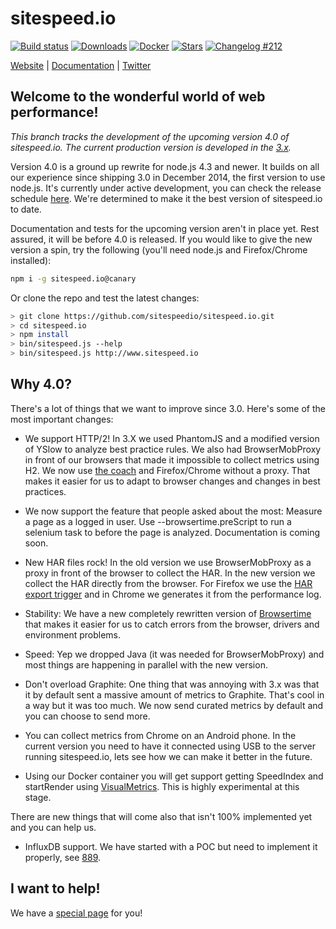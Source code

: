# sitespeed.io

[![Build status][travis-image-4]][travis-url]
[![Downloads][downloads-image]][downloads-url]
[![Docker][docker-image]][docker-url]
[![Stars][stars-image]][stars-url]
[![Changelog #212][changelog-image]][changelog-url]


[Website](https://www.sitespeed.io) | [Documentation](https://www.sitespeed.io/documentation/) | [Twitter](https://twitter.com/SiteSpeedio)

## Welcome to the wonderful world of web performance!

*This branch tracks the development of the upcoming version 4.0 of sitespeed.io.
The current production version is developed in the [3.x](https://github.com/sitespeedio/sitespeed.io/tree/3.x).*

Version 4.0 is a ground up rewrite for node.js 4.3 and newer. It builds on all our experience since shipping 3.0 in December 2014,
the first version to use node.js. It's currently under active development, you can check the release schedule [here](https://github.com/sitespeedio/sitespeed.io/milestones).  We're determined to make it the best version of sitespeed.io to date.

Documentation and tests for the upcoming version aren't in place yet. Rest assured, it will be before 4.0 is released.
If you would like to give the new version a spin, try the following (you'll need node.js and Firefox/Chrome installed):

```bash
npm i -g sitespeed.io@canary
```
Or clone the repo and test the latest changes:

```bash
> git clone https://github.com/sitespeedio/sitespeed.io.git
> cd sitespeed.io
> npm install
> bin/sitespeed.js --help
> bin/sitespeed.js http://www.sitespeed.io
```

## Why 4.0?
There's a lot of things that we want to improve since 3.0. Here's some of the most important changes:

* We support HTTP/2! In 3.X we used PhantomJS and a modified version of YSlow to analyze best practice rules. We also had BrowserMobProxy in front of our browsers that made it impossible to collect metrics using H2. We now use [the coach](https://github.com/sitespeedio/coach) and Firefox/Chrome without a proxy. That makes it easier for us to adapt to browser changes and changes in best practices.

* We now support the feature that people asked about the most: Measure a page as a logged in user. Use --browsertime.preScript to run a selenium task to before the page is analyzed. Documentation is coming soon.

* New HAR files rock! In the old version we use BrowserMobProxy as a proxy in front of the browser to collect the HAR. In the new version we collect the HAR directly from the browser. For Firefox we use the [HAR export trigger](https://github.com/firebug/har-export-trigger) and in Chrome we generates it from the performance log.

* Stability: We have a new completely rewritten version of [Browsertime](https://github.com/tobli/browsertime) that makes it easier for us to catch errors from the browser, drivers and environment problems.  

* Speed: Yep we dropped Java (it was needed for BrowserMobProxy) and most things are happening in parallel with the new version.

* Don't overload Graphite: One thing that was annoying with 3.x was that it by default sent a massive amount of metrics to Graphite. That's cool in a way but it was too much. We now send curated metrics by default and you can choose to send more.

* You can collect metrics from Chrome on an Android phone. In the current version you need to have it connected using USB to the server running sitespeed.io, lets see how we can make it better in the future.

* Using our Docker container you will get support getting SpeedIndex and startRender using [VisualMetrics](https://github.com/WPO-Foundation/visualmetrics). This is highly experimental at this stage.

There are new things that will come also that isn't 100% implemented yet and you can help us.
* InfluxDB support. We have started with a POC but need to implement it properly, see [889](https://github.com/sitespeedio/sitespeed.io/issues/889).

## I want to help!
We have a [special page](HELP.md) for you!

[travis-image-4]: https://img.shields.io/travis/sitespeedio/sitespeed.io/4.0.svg?style=flat-square
[travis-url]: https://travis-ci.org/sitespeedio/sitespeed.io/branches
[stars-url]: https://github.com/sitespeedio/sitespeed.io/stargazers
[stars-image]: https://img.shields.io/github/stars/sitespeedio/sitespeed.io.svg?style=flat-square
[downloads-image]: http://img.shields.io/npm/dm/sitespeed.io.svg?style=flat-square
[downloads-url]: https://npmjs.org/package/sitespeed.io
[docker-image]: https://img.shields.io/docker/pulls/sitespeedio/sitespeed.io.svg
[docker-url]: https://hub.docker.com/r/sitespeedio/sitespeed.io/
[changelog-image]: https://img.shields.io/badge/changelog-%23212-lightgrey.svg?style=flat-square
[changelog-url]: https://changelog.com/212
